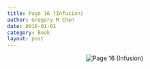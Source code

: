 ```yaml
---
title: Page 16 (Infusion)
author: Gregory M Chen
date: 0016-01-01
category: Book
layout: post
---
```


<p style="text-align:center;"><img src="{{site.baseurl}}/assets/Graphics_v3.2/Page16_Infusion.png" alt="Page 16 (Infusion)" style="max-height: calc(100vh - 30px - 100px);"/></p>
